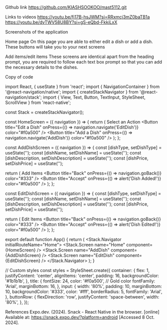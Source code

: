 Github link
https://github.com/KIASHSOOKOO/mast5112.git

Links to videos
https://youtu.be/fj17B-hsJWM?si=RRxmcj3mZ0baTB1a
https://youtu.be/dvTWV58U8BY?si=gS-eQbd-FkkiLxX


Screenshots of the application
                 

Home page
On this page you are able to either edit a dish or add a dish. These buttons will take you to your next screens

Add items/edit items
These screens are identical apart from the heading prompt, you are required to follow each text box prompt so that you can add the necessary details to the dishes.




























Copy of code

import React, { useState } from 'react';
import { NavigationContainer } from '@react-navigation/native';
import { createStackNavigator } from '@react-navigation/stack';
import { View, Text, Button, TextInput, StyleSheet, ScrollView } from 'react-native';

const Stack = createStackNavigator();

const HomeScreen = ({ navigation }) => {
  return (
    <View style={styles.container}>
      <Text style={styles.title}>Select an Action</Text>
      <Button title="Edit a Dish" onPress={() => navigation.navigate('EditDish')} color="#f0a500" />
      <Button title="Add a Dish" onPress={() => navigation.navigate('AddDish')} color="#f0a500" />
    </View>
  );
};

const AddDishScreen = ({ navigation }) => {
  const [dishType, setDishType] = useState('');
  const [dishName, setDishName] = useState('');
  const [dishDescription, setDishDescription] = useState('');
  const [dishPrice, setDishPrice] = useState('');

  return (
    <View style={styles.container}>
      <Text style={styles.title}>Add Items</Text>
      <TextInput
        placeholder="Dish Type (Starter, Main, Dessert)"
        style={styles.input}
        placeholderTextColor="#aaa"
        value={dishType}
        onChangeText={setDishType}
      />
      <TextInput
        placeholder="Dish Name"
        style={styles.input}
        placeholderTextColor="#aaa"
        value={dishName}
        onChangeText={setDishName}
      />
      <TextInput
        placeholder="Dish Description"
        style={styles.input}
        placeholderTextColor="#aaa"
        value={dishDescription}
        onChangeText={setDishDescription}
      />
      <TextInput
        placeholder="Dish Price"
        style={styles.input}
        placeholderTextColor="#aaa"
        keyboardType="numeric"
        value={dishPrice}
        onChangeText={setDishPrice}
      />
      <View style={styles.buttonRow}>
        <Button title="Back" onPress={() => navigation.goBack()} color="#333" />
        <Button title="Accept" onPress={() => alert('Dish Added!')} color="#f0a500" />
      </View>
    </View>
  );
};

const EditDishScreen = ({ navigation }) => {
  const [dishType, setDishType] = useState('');
  const [dishName, setDishName] = useState('');
  const [dishDescription, setDishDescription] = useState('');
  const [dishPrice, setDishPrice] = useState('');

  return (
    <View style={styles.container}>
      <Text style={styles.title}>Edit Items</Text>
      <TextInput
        placeholder="Dish Type (Starter, Main, Dessert)"
        style={styles.input}
        placeholderTextColor="#aaa"
        value={dishType}
        onChangeText={setDishType}
      />
      <TextInput
        placeholder="Dish Name"
        style={styles.input}
        placeholderTextColor="#aaa"
        value={dishName}
        onChangeText={setDishName}
      />
      <TextInput
        placeholder="Dish Description"
        style={styles.input}
        placeholderTextColor="#aaa"
        value={dishDescription}
        onChangeText={setDishDescription}
      />
      <TextInput
        placeholder="Dish Price"
        style={styles.input}
        placeholderTextColor="#aaa"
        keyboardType="numeric"
        value={dishPrice}
        onChangeText={setDishPrice}
      />
      <View style={styles.buttonRow}>
        <Button title="Back" onPress={() => navigation.goBack()} color="#333" />
        <Button title="Accept" onPress={() => alert('Dish Edited!')} color="#f0a500" />
      </View>
    </View>
  );
};

export default function App() {
  return (
    <NavigationContainer>
      <Stack.Navigator initialRouteName="Home">
        <Stack.Screen name="Home" component={HomeScreen} />
        <Stack.Screen name="AddDish" component={AddDishScreen} />
        <Stack.Screen name="EditDish" component={EditDishScreen} />
      </Stack.Navigator>
    </NavigationContainer>
  );
}

// Custom styles
const styles = StyleSheet.create({
  container: {
    flex: 1,
    justifyContent: 'center',
    alignItems: 'center',
    padding: 16,
    backgroundColor: '#1b1b1b', 
  },
  title: {
    fontSize: 24,
    color: '#f0a500', // Gold color
    fontFamily: 'Arial', 
    marginBottom: 16,
  },
  input: {
    width: '80%',
    padding: 10,
    marginBottom: 10,
    backgroundColor: '#333', 
    color: '#fff', 
    borderRadius: 5,
    fontFamily: 'Arial', 
  },
  buttonRow: {
    flexDirection: 'row',
    justifyContent: 'space-between',
    width: '80%',
  },
});














References
Expo.dev. (2024). Snack - React Native in the browser. [online] Available at: https://snack.expo.dev/?platform=android [Accessed 8 Oct. 2024].




